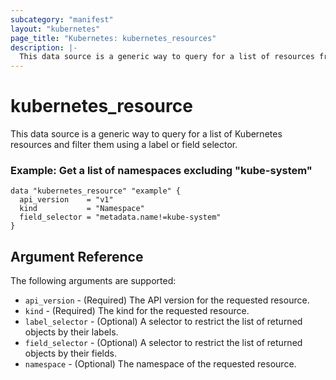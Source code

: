 ```yaml
---
subcategory: "manifest"
layout: "kubernetes"
page_title: "Kubernetes: kubernetes_resources"
description: |-
  This data source is a generic way to query for a list of resources from the Kubernetes API and filter them. 
---
```


# kubernetes_resource

This data source is a generic way to query for a list of Kubernetes resources and filter them using a label or field selector.

### Example: Get a list of namespaces excluding "kube-system"

```hcl
data "kubernetes_resource" "example" {
  api_version    = "v1"
  kind           = "Namespace"
  field_selector = "metadata.name!=kube-system"
}
```

## Argument Reference

The following arguments are supported:

* `api_version` - (Required) The API version for the requested resource.
* `kind` - (Required) The kind for the requested resource.
* `label_selector` - (Optional) A selector to restrict the list of returned objects by their labels.
* `field_selector` - (Optional) A selector to restrict the list of returned objects by their fields.
* `namespace` - (Optional) The namespace of the requested resource.


